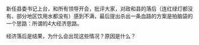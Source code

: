 新任县委书记上台，和所有领导开会，批评大家，对政和县的落后（连红绿灯都没有、部分地区饮用水都没有）感到不满，最后提出杀出一条血路的方案是拍脑袋的一个思路：所谓的4大经济思路。

经济落后是结果，为什么会出现这些情况？原因是什么？
